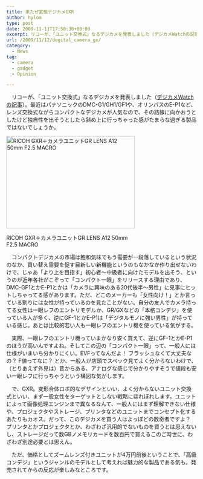 ```yaml
---
title: 来たぜ変態デジカメGXR
author: hylom
type: post
date: 2009-11-11T17:50:30+00:00
excerpt: リコーが、「ユニット交換式」なるデジカメを発表しました（デジカメWatchの記事）。最近はパナソニックのDMC-G1/GH1/GF1や、オリンパスのE-P1など、レンズ交換式ながらコンパクトなデジカメが人気なので、その路線に向かおうとしたけど独自性を出そうとしたら斜め上に行っちゃった感がたまらな過ぎる製品ではないでしょうか。
url: /2009/11/12/degital_camera_gx/
category:
  - News
tag:
  - camera
  - gadget
  - Opinion

---
```

　リコーが、「ユニット交換式」なるデジカメを発表しました（[デジカメWatchの記事][1]）。最近はパナソニックのDMC-G1/GH1/GF1や、オリンパスのE-P1など、レンズ交換式ながらコンパクトなデジカメが人気なので、その路線に向かおうとしたけど独自性を出そうとしたら斜め上に行っちゃった感がたまらな過ぎる製品ではないでしょうか。

<div style="width: 350px" class="wp-caption aligncenter">
  <img title="RICOH GXR＋カメラユニットGR LENS A12 50mm F2.5 MACRO" src="/img/blog/091112/gxr.jpg" alt="RICOH GXR＋カメラユニットGR LENS A12 50mm F2.5 MACRO" width="340" height="244" />
  
  <p class="wp-caption-text">
    RICOH GXR＋カメラユニットGR LENS A12 50mm F2.5 MACRO
  </p>
</div>

　コンパクトデジカメの市場は飽和気味でもう需要が一段落しているという状況のなか、買い替え需要を促す目新しい新機能というのもなかなか作り出せないわけで、じゃあ「より上を目指す」初心者〜中級者に向けたモデルを出そう、というのが近年各社がこぞって「コンパクト一眼」をリリースする理由であり、DMC-GF1とかE-P1とかは「カメラに興味のある20代後半〜男性」に見事にヒットしちゃってる感があります。ただ、どこのメーカーも「女性向け！」とか言っている割りには女性が持っているのを見たことがない。自分の友人でカメラ持ってる女性は一眼レフのエントリモデルか、GR/GXなどの「本格コンデジ」を使っている人が多く、逆にGF-1とかE-P1は「デジタルモノに強い男性」が持っている感じ。あとは比較的若い人も一眼レフのエントリ機を使っている気がする。

　実際、一眼レフのエントリ機っていまかなり安く買えて、逆にGF-1とかE-P1のほうが高いんですよね。そしてこの辺の「コンパクト一眼」って、一般人には仕様がいまいち分かりにくい。EVFってなんだよ！ フラッシュなくて大丈夫なの？ F値ってなに？ とか、一般人が店頭でスペック見てよく分からないわけで、（とりあえず外見は）昔からある、アナログな感じで分かりやすそうで値段も安い一眼レフに行っちゃうという構図な気がします。

　で、GXR。変形合体ロボ的なデザインといい、よく分からないユニット交換式といい、まず一般女性をターゲットとしない戦略にほれぼれします。ユニットによって画像処理エンジンまで異なるなんて、一般人にはまず理解できない仕様や、プロジェクタやストレージ、プリンタなどのユニットまでコンセプト化するあたりもカオス。だって、このデジカメを買う人はよっぽどの数奇者ですよ？ プリンタとかプロジェクタとか、わざわざ汎用的でないものを買うとは思えないし、ストレージだって数GBノメモリカードを数百円で買えるこのご時世に、わざわざ別途必要とは思えん。

　ただ、価格としてズームレンズ付きユニットが4万円前後ということで、「高級コンデジ」というジャンルのモデルとして考えれば魅力的な製品である気も。発売されてからの反応が楽しみなところです。

 [1]: http://dc.watch.impress.co.jp/docs/news/20091110_327768.html
